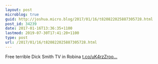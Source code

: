 ```yaml
---
layout: post
microblog: true
guid: http://joshua.micro.blog/2017/01/16/t820822025887305728.html
post_id: 34239
date: 2017-01-16T13:36:35+1100
lastmod: 2019-07-30T17:41:20+1100
type: post
url: /2017/01/16/t820822025887305728.html
---
```

Free terrible Dick Smith TV in Robina [t.co/uK4rzZroo...](https://t.co/uK4rzZrooU)

